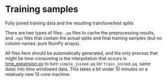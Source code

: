 # Training samples
Fully joined training data and the resulting train/tune/test splits

There are two types of files: `.pq` files to cache the preprocessing results, and `.npz` files that contain the actual splits and final training samples (but no column names: pure NumPy arrays).

All files here should be automatically generated, and the only process that might be time-consuming is the
interpolation that occurs in [time_expansion.py](../../src/clean/time_window.py)
to turn `simple_joined.pq` (or `train_joined.pq`, same data) into time windowed data.
This takes a bit under 10 minutes on a relatively new 12-core machine.